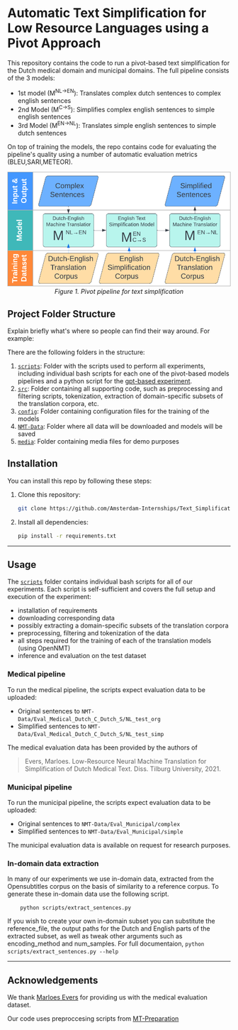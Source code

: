 # Automatic Text Simplification for Low Resource Languages using a Pivot Approach

This repository contains the code to run a pivot-based text simplification for the Dutch medical domain and municipal domains.
The full pipeline consists of the 3 models:
* 1st model (M<sup>NL&rarr;EN</sup>): Translates complex dutch sentences to complex english sentences
* 2nd Model (M<sup>C&rarr;S</sup>): Simplifies complex english sentences to simple english sentences
* 3rd Model (M<sup>EN&rarr;NL</sup>): Translates simple english sentences to simple dutch sentences

On top of training the models, the repo contains code for evaluating the pipeline's quality using a number of automatic evaluation metrics (BLEU,SARI,METEOR).

[//]: # (![]&#40;./media/pivot_pipeline_TS.png&#41;)
<div align="center">
   <img src="./media/pivot_pipeline_TS.png" width="600"/>
   <br>
   <em>Figure 1. Pivot pipeline for text simplification</em>
</div>

## Project Folder Structure

Explain briefly what's where so people can find their way around. For example:

There are the following folders in the structure:


1) [`scripts`](./scripts): Folder with the scripts used to perform all experiments,
including individual bash scripts for each one of the pivot-based models pipelines and
a python script for the [gpt-based experiment](./scripts/chatgpt.py).
1) [`src`](./src): Folder containing all supporting code, such as
preprocessing and filtering scripts, tokenization,
extraction of domain-specific subsets of the translation corpora, etc.
1) [`config`](./config): Folder containing configuration files for the training of the models
1) [`NMT-Data`](./NMT-Data): Folder where all data will be downloaded and models will be saved
1) [`media`](./media): Folder containing media files for demo purposes

[//]: # (1&#41; [`notebooks`]&#40;./notebooks&#41;: folder containing notebooks for running the pipeline as well as data-processing scripts for filtering, subwording, desubwording and splitting data)

## Installation
You can install this repo by following these steps:

1) Clone this repository:
    ```bash
    git clone https://github.com/Amsterdam-Internships/Text_Simplification
    ```

1) Install all dependencies:
    ```bash
    pip install -r requirements.txt
    ```
---

## Usage
The [`scripts`](./scripts) folder contains individual bash scripts for all of our experiments.
Each script is self-sufficient and covers the full setup and execution of the experiment:
- installation of requirements
- downloading corresponding data
- possibly extracting a domain-specific subsets of the translation corpora
- preprocessing, filtering and tokenization of the data
- all steps required for the training of each of the translation models (using OpenNMT)
- inference and evaluation on the test dataset

### Medical pipeline
To run the medical pipeline, the scripts expect evaluation data to be uploaded:
* Original sentences to `NMT-Data/Eval_Medical_Dutch_C_Dutch_S/NL_test_org`
* Simplified sentences to `NMT-Data/Eval_Medical_Dutch_C_Dutch_S/NL_test_simp`

The medical evaluation data has been provided by the authors of
> Evers, Marloes. Low-Resource Neural Machine Translation for Simplification of Dutch Medical Text. Diss. Tilburg University, 2021.

### Municipal pipeline
To run the municipal pipeline, the scripts expect evaluation data to be uploaded:
* Original sentences to `NMT-Data/Eval_Municipal/complex`
* Simplified sentences to `NMT-Data/Eval_Municipal/simple`

The municipal evaluation data is available on request for research purposes.

[//]: # (Please contact [Iva Gornishka]&#40;i.gornishka@amsterdam.nl&#41;.)
[//]: # (TODO: Uncomment after anonimity period.)

### In-domain data extraction
In many of our experiments we use in-domain data, extracted from the Opensubtitles corpus on the basis of similarity to a reference corpus.
To generate these in-domain data use the following script.

```commandline
    python scripts/extract_sentences.py
```

If you wish to create your own in-domain subset you can substitute the reference_file,
the output paths for the Dutch and English parts of the extracted subset,
as well as tweak other arguments such as encoding_method and num_samples.
For full documentaion, `python scripts/extract_sentences.py --help`


---
## Acknowledgements

[//]: # (This repository was created in collaboration with [Amsterdam Intelligence]&#40;https://amsterdamintelligence.com/&#41; )
[//]: # (for the [City of Amsterdam]&#40;https://www.amsterdam.nl/innovation/&#41;.)

[//]: # (We thank the [Communications Department of the City of Amsterdam]&#40;https://www.amsterdam.nl/bestuur-organisatie/organisatie/bedrijfsvoering/directie-communicatie/&#41; )
[//]: # (for providing us with a set of simplified documents which has been used for the creation of the municipal evaluation dataset.)

[//]: # (TODO: Uncomment after anonimity period)

We thank [Marloes Evers](https://www.linkedin.com/in/marloes-evers-36675b134/) for providing us with the medical evaluation dataset.

Our code uses preproccesing scripts from [MT-Preparation](https://github.com/ymoslem/MT-Preparation)